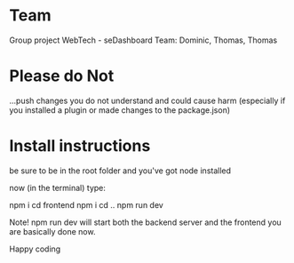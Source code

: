 # Team
Group project WebTech - seDashboard 
Team: Dominic, Thomas, Thomas 


# Please do Not
...push changes you do not understand and could cause harm (especially if you installed a plugin or made changes to the package.json)

# Install instructions
be sure to be in the root folder and you've got node installed 

now (in the terminal) type:

npm i 
cd frontend
npm i
cd ..
npm run dev

Note! npm run dev will start both the backend server and the frontend 
you are basically done now.

Happy coding 




